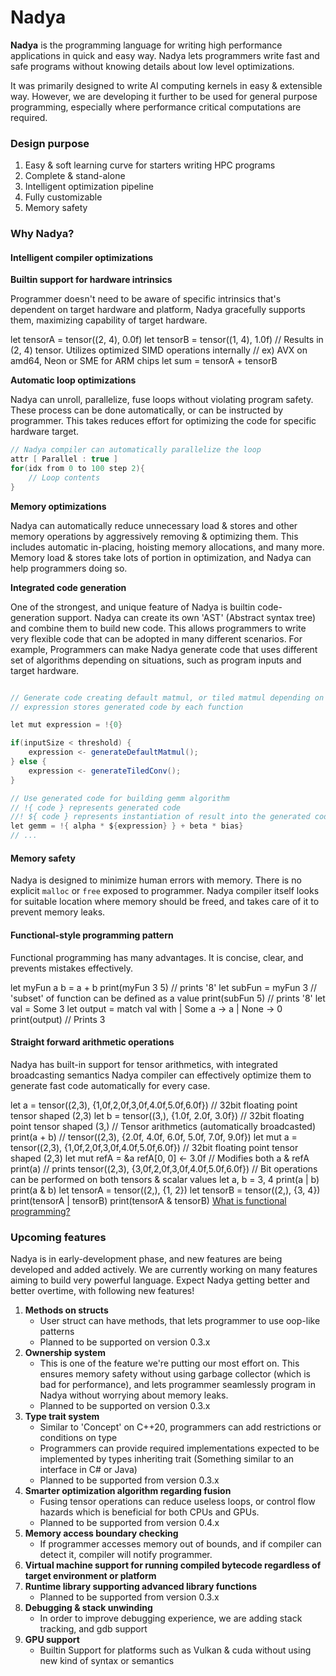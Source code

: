 # Nadya

**Nadya** is the programming language for writing high performance applications in quick and easy way.
Nadya lets programmers write fast and safe programs without knowing details about low level optimizations.

It was primarily designed to write AI computing kernels in easy & extensible way. However,
we are developing it further to be used for general purpose programming, especially where performance critical
computations are required.

### Design purpose ###
1. Easy & soft learning curve for starters writing HPC programs
2. Complete & stand-alone
3. Intelligent optimization pipeline
4. Fully customizable
5. Memory safety

### Why Nadya?

#### Intelligent compiler optimizations

**Builtin support for hardware intrinsics**

Programmer doesn't need  to be aware of specific intrinsics that's dependent on target hardware and platform,
Nadya gracefully supports them, maximizing capability of target hardware.

<code-block lang="c#">
let tensorA = tensor((2, 4), 0.0f)
let tensorB = tensor((1, 4), 1.0f)
// Results in (2, 4) tensor. Utilizes optimized SIMD operations internally
// ex) AVX on amd64, Neon or SME for ARM chips
let sum = tensorA + tensorB
</code-block>

**Automatic loop optimizations**

Nadya can unroll, parallelize, fuse loops without violating program safety.
These process can be done automatically, or can be instructed by programmer.
This takes reduces effort for optimizing the code for specific hardware target.

```c#
// Nadya compiler can automatically parallelize the loop
attr [ Parallel : true ]
for(idx from 0 to 100 step 2){
    // Loop contents
}
```

**Memory optimizations**

Nadya can automatically reduce unnecessary load & stores and other memory operations by aggressively
removing & optimizing them. This includes automatic in-placing, hoisting memory allocations, and many more.
Memory load & stores take lots of portion in optimization, and Nadya can help programmers doing so.

**Integrated code generation**

One of the strongest, and unique feature of Nadya is builtin code-generation support.
Nadya can create its own 'AST' (Abstract syntax tree) and combine them to build new code.
This allows programmers to write very flexible code that can be adopted in many different scenarios.
For example, Programmers can make Nadya generate code that uses different set of algorithms depending on 
situations, such as program inputs and target hardware.

```c#

// Generate code creating default matmul, or tiled matmul depending on input size
// expression stores generated code by each function

let mut expression = !{0}

if(inputSize < threshold) {
    expression <- generateDefaultMatmul();
} else {
    expression <- generateTiledConv();
}

// Use generated code for building gemm algorithm
// !{ code } represents generated code
//! ${ code } represents instantiation of result into the generated code.
let gemm = !{ alpha * ${expression} } + beta * bias}
// ...
```

#### Memory safety

Nadya is designed to minimize human errors with memory. There is no explicit `malloc` or `free` exposed to programmer.
Nadya compiler itself looks for suitable location where memory should be freed, and takes care of it
to prevent memory leaks.

#### Functional-style programming pattern

Functional programming has many advantages.
It is concise, clear, and prevents mistakes effectively.

<tabs>
    <tab title="Functional">
        <code-block lang="c#">
let myFun a b = a + b
print(myFun 3 5) // prints '8'
let subFun = myFun 3 // 'subset' of function can be defined as a value
print(subFun 5) // prints '8'
        </code-block>
    </tab>
    <tab title="Pattern matching">
        <code-block lang="c#">
let val = Some 3
let output = 
    match val with
    | Some a -> a
    | None -> 0
    print(output) // Prints 3
        </code-block>
    </tab>
</tabs>


#### Straight forward arithmetic operations

Nadya has built-in support for tensor arithmetics, with integrated broadcasting semantics
Nadya compiler can effectively optimize them to generate fast code automatically for every case.

<tabs>
    <tab title="Easy tensor arithmetics">
        <code-block lang="c#">
        let a = tensor((2,3), {1,0f,2,0f,3,0f,4.0f,5.0f,6.0f}) // 32bit floating point tensor shaped (2,3)
        let b = tensor((3,), {1.0f, 2.0f, 3.0f}) // 32bit floating point tensor shaped (3,)
        // Tensor arithmetics (automatically broadcasted)
        print(a + b) // tensor((2,3), {2.0f, 4.0f, 6.0f, 5.0f, 7.0f, 9.0f})
        </code-block>
    </tab>
    <tab title="Reference">
        <code-block lang="c#">
        let mut a = tensor((2,3), {1,0f,2,0f,3,0f,4.0f,5.0f,6.0f}) // 32bit floating point tensor shaped (2,3)
        let mut refA = &a
        refA[0, 0] &lt;- 3.0f // Modifies both a & refA
        print(a) // prints tensor((2,3), {3,0f,2,0f,3,0f,4.0f,5.0f,6.0f})
        </code-block>
    </tab>
    <tab title="Bitwise operations">
        <code-block lang="c#">
        // Bit operations can be performed on both tensors & scalar values
        let a, b = 3, 4
        print(a | b)
        print(a & b)
        let tensorA = tensor((2,), {1, 2})
        let tensorB = tensor((2,), {3, 4})
        print(tensorA | tensorB)
        print(tensorA & tensorB)
        </code-block>
    </tab>
</tabs>

<seealso>
    <category ref="references">
        <a href="https://www.indeed.com/career-advice/career-development/functional-programming-languages">What is functional programming?</a>
    </category>
</seealso>

### Upcoming features

Nadya is in early-development phase, and new features are being developed and added actively.
We are currently working on many features aiming to build very powerful language.
Expect Nadya getting better and better overtime, with following new features!

1. **Methods on structs**
   * User struct can have methods, that lets programmer to use oop-like patterns
   * Planned to be supported on version 0.3.x
2. **Ownership system**
   * This is one of the feature we're putting our most effort on. This ensures memory safety without using garbage collector (which is bad for performance), and lets programmer seamlessly program in Nadya without worrying about memory leaks.
   * Planned to be supported on version 0.3.x
3. **Type trait system**
   * Similar to 'Concept' on C++20, programmers can add restrictions or conditions on type 
   * Programmers can provide required implementations expected to be implemented by types inheriting trait (Something similar to an interface in C# or Java)
   * Planned to be supported from version 0.3.x
4. **Smarter optimization algorithm regarding fusion**
   * Fusing tensor operations can reduce useless loops, or control flow hazards which is beneficial for both CPUs and GPUs.
   * Planned to be supported from version 0.4.x
5. **Memory access boundary checking**
    * If programmer accesses memory out of bounds, and if compiler can detect it, compiler will notify programmer.
6. **Virtual machine support for running compiled bytecode regardless of target environment or platform**
7. **Runtime library supporting advanced library functions**
   * Planned to be supported from version 0.3.x
8. **Debugging & stack unwinding**
    * In order to improve debugging experience, we are adding stack tracking, and gdb support
9. **GPU support**
   * Builtin Support for platforms such as Vulkan & cuda without using new kind of syntax or semantics
